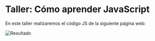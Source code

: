 # Taller: Cómo aprender JavaScript

En este taller realizaremos el código JS de la siguiente página web:

![Resultado](./assets/images/resultado.png)
